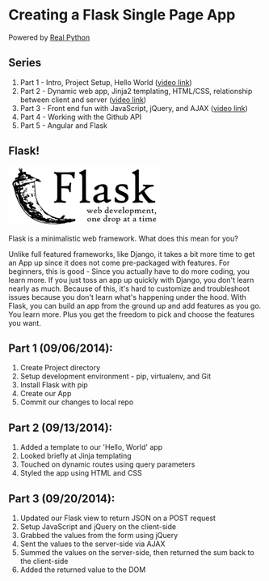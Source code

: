 # Creating a Flask Single Page App

Powered by [Real Python](https://realpython.com)

## Series

1. Part 1 - Intro, Project Setup, Hello World ([video link](https://www.youtube.com/watch?v=gegrALNqdro))
1. Part 2 - Dynamic web app, Jinja2 templating, HTML/CSS, relationship between client and server ([video link](https://www.youtube.com/watch?v=9bum8TDd8Ag))
1. Part 3 - Front end fun with JavaScript, jQuery, and AJAX ([video link](http://youtu.be/C88eNjVUDCM))
1. Part 4 - Working with the Github API
1. Part 5 - Angular and Flask

## Flask!

![flask_logo](flask.png)

Flask is a minimalistic web framework. What does this mean for you?

Unlike full featured frameworks, like Django, it takes a bit more time to get an App up since it does not come pre-packaged with features. For beginners, this is good - Since you actually have to do more coding, you learn more. If you just toss an app up quickly with Django, you don't learn nearly as much. Because of this, it's hard to customize and troubleshoot issues because you don't learn what's happening under the hood. With Flask, you can build an app from the ground up and add features as you go. You learn more. Plus you get the freedom to pick and choose the features you want.

## Part 1 (09/06/2014):

1. Create Project directory
1. Setup development environment - pip, virtualenv, and Git
1. Install Flask with pip
1. Create our App
1. Commit our changes to local repo

## Part 2 (09/13/2014):

1. Added a template to our 'Hello, World' app
1. Looked briefly at Jinja templating
1. Touched on dynamic routes using query parameters
1. Styled the app using HTML and CSS

## Part 3 (09/20/2014):

1. Updated our Flask view to return JSON on a POST request
1. Setup JavaScript and jQuery on the client-side
1. Grabbed the values from the form using jQuery
1. Sent the values to the server-side via AJAX
1. Summed the values on the server-side, then returned the sum back to the client-side
1. Added the returned value to the DOM